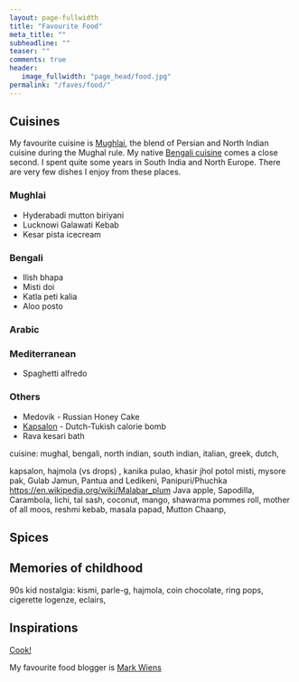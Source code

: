 ```yaml
---
layout: page-fullwidth
title: "Favourite Food"
meta_title: ""
subheadline: ""
teaser: ""
comments: true
header:
   image_fullwidth: "page_head/food.jpg"
permalink: "/faves/food/"
---
```


## Cuisines

My favourite cuisine is [Mughlai](https://en.wikipedia.org/wiki/Mughlai_cuisine), the blend of Persian and North Indian cuisine during the Mughal rule. My native [Bengali cuisine](https://en.wikipedia.org/wiki/Bengali_cuisine) comes a close second. I spent quite some years in South India and North Europe. There are very few dishes I enjoy from these places.

### Mughlai

* Hyderabadi mutton biriyani
* Lucknowi Galawati Kebab
* Kesar pista icecream

### Bengali

* Ilish bhapa
* Misti doi
* Katla peti kalia
* Aloo posto

### Arabic

### Mediterranean

* Spaghetti alfredo

### Others

* Medovik - Russian Honey Cake
* [Kapsalon](https://dutchreview.com/culture/food/the-kapsalon-a-simple-dish-with-a-multicultural-twist/) - Dutch-Tukish calorie bomb
* Rava kesari bath

cuisine: mughal, bengali, north indian, south indian, italian, greek, dutch,

kapsalon, hajmola (vs drops)
, kanika pulao, khasir jhol
potol misti, mysore pak, Gulab Jamun, Pantua and Ledikeni, Panipuri/Phuchka
https://en.wikipedia.org/wiki/Malabar_plum
Java apple, Sapodilla, Carambola, lichi, tal sash, coconut, mango,
shawarma pommes roll, mother of all moos, reshmi kebab,
masala papad, Mutton Chaanp,

## Spices


## Memories of childhood

90s kid nostalgia: kismi, parle-g, hajmola, coin chocolate, ring pops, cigerette logenze, eclairs,

## Inspirations

[Cook!](https://www.scientificamerican.com/article/food-for-thought-was-cooking-a-pivotal-step-in-human-evolution/)

My favourite food blogger is [Mark Wiens](https://www.youtube.com/c/MarkWiens)